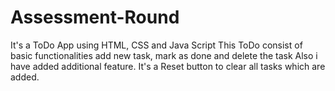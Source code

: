 # Assessment-Round
It's a ToDo App using HTML, CSS and Java Script
This ToDo consist of basic functionalities add new task, mark as done and delete the task
Also i have added additional feature. It's a Reset button to clear all tasks which are added.

